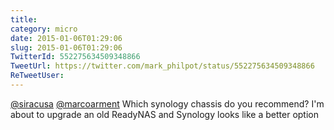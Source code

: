 ```yaml
---
title: 
category: micro
date: 2015-01-06T01:29:06
slug: 2015-01-06T01:29:06
TwitterId: 552275634509348866
TweetUrl: https://twitter.com/mark_philpot/status/552275634509348866
ReTweetUser: 
---
```


[@siracusa](https://twitter.com/siracusa) [@marcoarment](https://twitter.com/marcoarment) Which synology chassis do you recommend? I'm about to upgrade an old ReadyNAS and Synology looks like a better option